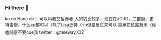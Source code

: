 ### Hi there 👋

<!--
**HanaAjaccio/HanaAjaccio** is a ✨ _special_ ✨ repository because its `README.md` (this file) appears on your GitHub profile.

Here are some ideas to get you started:

- 🔭 I’m currently working on ...
- 🌱 I’m currently learning ...
- 👯 I’m looking to collaborate on ...
- 🤔 I’m looking for help with ...
- 💬 Ask me about ...
- 📫 How to reach me: ...
- 😄 Pronouns: ...
- ⚡ Fun fact: ...
-->
ko no Hana da！
可以叫我艾哲赤赤
入的坑比较多，现在在JOJO，二部厨，史特雷厨，什么cp都可以（除了Lisa史特（👈但是反过来可以
雷承花仗露茸米（你嗑随意不要cue我
twitter：@teleway_Cl2
